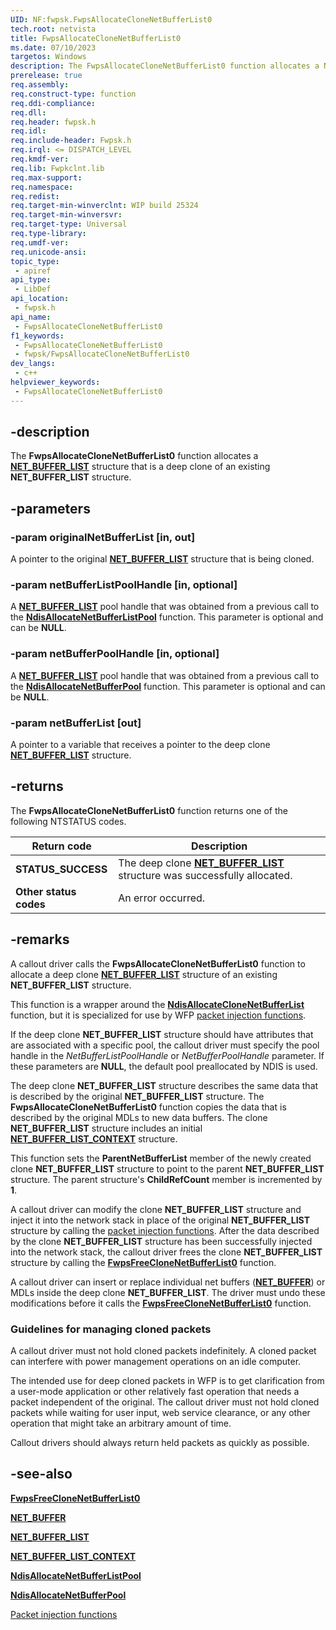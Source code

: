 ```yaml
---
UID: NF:fwpsk.FwpsAllocateCloneNetBufferList0
tech.root: netvista
title: FwpsAllocateCloneNetBufferList0
ms.date: 07/10/2023
targetos: Windows
description: The FwpsAllocateCloneNetBufferList0 function allocates a NET_BUFFER_LIST structure that is a deep clone of an existing NET_BUFFER_LIST structure.
prerelease: true
req.assembly: 
req.construct-type: function
req.ddi-compliance: 
req.dll: 
req.header: fwpsk.h
req.idl: 
req.include-header: Fwpsk.h
req.irql: <= DISPATCH_LEVEL
req.kmdf-ver: 
req.lib: Fwpkclnt.lib
req.max-support: 
req.namespace: 
req.redist: 
req.target-min-winverclnt: WIP build 25324
req.target-min-winversvr: 
req.target-type: Universal
req.type-library: 
req.umdf-ver: 
req.unicode-ansi: 
topic_type:
 - apiref
api_type:
 - LibDef
api_location:
 - fwpsk.h
api_name:
 - FwpsAllocateCloneNetBufferList0
f1_keywords:
 - FwpsAllocateCloneNetBufferList0
 - fwpsk/FwpsAllocateCloneNetBufferList0
dev_langs:
 - c++
helpviewer_keywords:
 - FwpsAllocateCloneNetBufferList0
---
```


## -description

The **FwpsAllocateCloneNetBufferList0** function allocates a [**NET_BUFFER_LIST**](../nbl/ns-nbl-net_buffer_list.md) structure that is a deep clone of an existing **NET_BUFFER_LIST** structure.

## -parameters

### -param originalNetBufferList [in, out]

A pointer to the original [**NET_BUFFER_LIST**](../nbl/ns-nbl-net_buffer_list.md) structure that is being cloned.

### -param netBufferListPoolHandle [in, optional]

A [**NET_BUFFER_LIST**](../nbl/ns-nbl-net_buffer_list.md) pool handle that was obtained from a previous call to the [**NdisAllocateNetBufferListPool**](../nblapi/nf-nblapi-ndisallocatenetbufferlistpool.md) function. This parameter is optional and can be **NULL**.

### -param netBufferPoolHandle [in, optional]

A [**NET_BUFFER_LIST**](../nbl/ns-nbl-net_buffer_list.md) pool handle that was obtained from a previous call to the [**NdisAllocateNetBufferPool**](../ndis/nf-ndis-ndisallocatenetbufferpool.md) function. This parameter is optional and can be **NULL**.

### -param netBufferList [out]

A pointer to a variable that receives a pointer to the deep clone [**NET_BUFFER_LIST**](../nbl/ns-nbl-net_buffer_list.md) structure.

## -returns

The **FwpsAllocateCloneNetBufferList0** function returns one of the following NTSTATUS codes.

|Return code|Description|
|--- |--- |
|**STATUS_SUCCESS**|The deep clone [**NET_BUFFER_LIST**](../nbl/ns-nbl-net_buffer_list.md) structure was successfully allocated.|
|**Other status codes**|An error occurred.|

## -remarks

A callout driver calls the **FwpsAllocateCloneNetBufferList0** function to allocate a deep clone [**NET_BUFFER_LIST**](../nbl/ns-nbl-net_buffer_list.md) structure of an existing **NET_BUFFER_LIST** structure.

This function is a wrapper around the [**NdisAllocateCloneNetBufferList**](../ndis/nf-ndis-ndisallocateclonenetbufferlist.md) function, but it is specialized for use by WFP [packet injection functions](/windows-hardware/drivers/network/packet-injection-functions).

If the deep clone **NET_BUFFER_LIST** structure should have attributes that are associated with a specific pool, the callout driver must specify the pool handle in the _NetBufferListPoolHandle_ or _NetBufferPoolHandle_ parameter. If these parameters are **NULL**, the default pool preallocated by NDIS is used.

The deep clone **NET_BUFFER_LIST** structure describes the same data that is described by the original **NET_BUFFER_LIST** structure. The **FwpsAllocateCloneNetBufferList0** function copies the data that is described by the original MDLs to new data buffers. The clone **NET_BUFFER_LIST** structure includes an initial [**NET_BUFFER_LIST_CONTEXT**](../nbl/ns-nbl-net_buffer_list_context.md) structure.

This function sets the **ParentNetBufferList** member of the newly created clone **NET_BUFFER_LIST** structure to point to the parent **NET_BUFFER_LIST** structure. The parent structure's **ChildRefCount** member is incremented by **1**.

A callout driver can modify the clone **NET_BUFFER_LIST** structure and inject it into the network stack in place of the original **NET_BUFFER_LIST** structure by calling the [packet injection functions](/windows-hardware/drivers/network/packet-injection-functions). After the data described by the clone **NET_BUFFER_LIST** structure has been successfully injected into the network stack, the callout driver frees the clone **NET_BUFFER_LIST** structure by calling the [**FwpsFreeCloneNetBufferList0**](nf-fwpsk-fwpsfreeclonenetbufferlist0.md) function.

A callout driver can insert or replace individual net buffers ([**NET_BUFFER**](../nbl/ns-nbl-net_buffer.md)) or MDLs inside the deep clone **NET_BUFFER_LIST**. The driver must undo these modifications before it calls the [**FwpsFreeCloneNetBufferList0**](nf-fwpsk-fwpsfreeclonenetbufferlist0.md) function.

### Guidelines for managing cloned packets
A callout driver must not hold cloned packets indefinitely. A cloned packet can interfere with power management operations on an idle computer.

The intended use for deep cloned packets in WFP is to get clarification from a user-mode application or other relatively fast operation that needs a packet independent of the original. The callout driver must not hold cloned packets while waiting for user input, web service clearance, or any other operation that might take an arbitrary amount of time.

Callout drivers should always return held packets as quickly as possible.

## -see-also

[**FwpsFreeCloneNetBufferList0**](nf-fwpsk-fwpsfreeclonenetbufferlist0.md)

[**NET_BUFFER**](../nbl/ns-nbl-net_buffer.md)

[**NET_BUFFER_LIST**](../nbl/ns-nbl-net_buffer_list.md)

[**NET_BUFFER_LIST_CONTEXT**](../nbl/ns-nbl-net_buffer_list_context.md)

[**NdisAllocateNetBufferListPool**](../nblapi/nf-nblapi-ndisallocatenetbufferlistpool.md)

[**NdisAllocateNetBufferPool**](../ndis/nf-ndis-ndisallocatenetbufferpool.md)

[Packet injection functions](/windows-hardware/drivers/network/packet-injection-functions)
